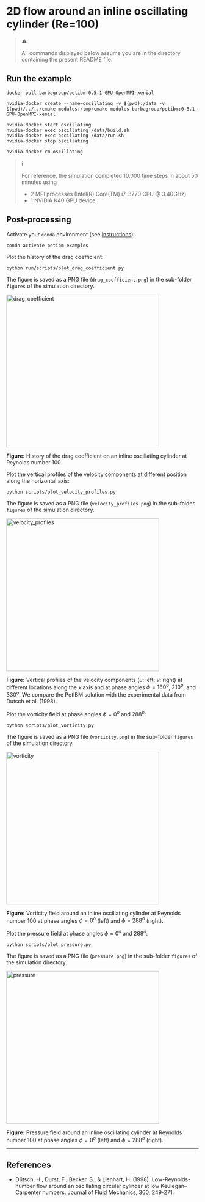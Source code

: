 # 2D flow around an inline oscillating cylinder (Re=100)

> :warning:
>
> All commands displayed below assume you are in the directory containing the present README file.

## Run the example

```shell
docker pull barbagroup/petibm:0.5.1-GPU-OpenMPI-xenial

nvidia-docker create --name=oscillating -v $(pwd):/data -v $(pwd)/../../cmake-modules:/tmp/cmake-modules barbagroup/petibm:0.5.1-GPU-OpenMPI-xenial

nvidia-docker start oscillating
nvidia-docker exec oscillating /data/build.sh
nvidia-docker exec oscillating /data/run.sh
nvidia-docker stop oscillating

nvidia-docker rm oscillating
```

> :information_source:
>
> For reference, the simulation completed 10,000 time steps in about 50 minutes using
>
> * 2 MPI processes (Intel(R) Core(TM) i7-3770 CPU @ 3.40GHz)
> * 1 NVIDIA K40 GPU device

## Post-processing

Activate your `conda` environment (see [instructions](../../../README.md)):

```shell
conda activate petibm-examples
```

Plot the history of the drag coefficient:

```shell
python run/scripts/plot_drag_coefficient.py
```

The figure is saved as a PNG file (`drag_coefficient.png`) in the sub-folder `figures` of the simulation directory.

<img src="run/figures/drag_coefficient.png" alt="drag_coefficient" width="400">

**Figure:** History of the drag coefficient on an inline oscillating cylinder at Reynolds number $100$.

Plot the vertical profiles of the velocity components at different position along the horizontal axis:

```shell
python scripts/plot_velocity_profiles.py
```

The figure is saved as a PNG file (`velocity_profiles.png`) in the sub-folder `figures` of the simulation directory.

<img src="run/figures/velocity_profiles.png" alt="velocity_profiles" width="400">

**Figure:** Vertical profiles of the velocity components ($u$: left; $v$: right) at different locations along the $x$ axis and at phase angles $\phi = 180^o$, $210^o$, and $330^o$. We compare the PetIBM solution with the experimental data from Dutsch et al. (1998).

Plot the vorticity field at phase angles $\phi = 0^o$ and $288^o$:

```shell
python scripts/plot_vorticity.py
```

The figure is saved as a PNG file (`vorticity.png`) in the sub-folder `figures` of the simulation directory.

<img src="run/figures/vorticity.png" alt="vorticity" width="400">

**Figure:** Vorticity field around an inline oscillating cylinder at Reynolds number $100$ at phase angles $\phi = 0^o$ (left) and $\phi = 288^o$ (right).

Plot the pressure field at phase angles $\phi = 0^o$ and $288^o$:

```shell
python scripts/plot_pressure.py
```

The figure is saved as a PNG file (`pressure.png`) in the sub-folder `figures` of the simulation directory.

<img src="run/figures/pressure.png" alt="pressure" width="400">

**Figure:** Pressure field around an inline oscillating cylinder at Reynolds number $100$ at phase angles $\phi = 0^o$ (left) and $\phi = 288^o$ (right).

---

## References

* Dütsch, H., Durst, F., Becker, S., & Lienhart, H. (1998). Low-Reynolds-number flow around an oscillating circular cylinder at low Keulegan–Carpenter numbers. Journal of Fluid Mechanics, 360, 249-271.
